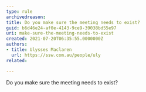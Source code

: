 ```yaml
---
type: rule
archivedreason:
title: Do you make sure the meeting needs to exist?
guid: b6d46e24-af0e-4143-9ce9-39038bd55e97
uri: make-sure-the-meeting-needs-to-exist
created: 2021-07-20T06:35:55.0000000Z
authors: 
- title: Ulysses Maclaren 
  url: https://ssw.com.au/people/uly
related:

---
```


Do you make sure the meeting needs to exist? 

<!--endintro-->
